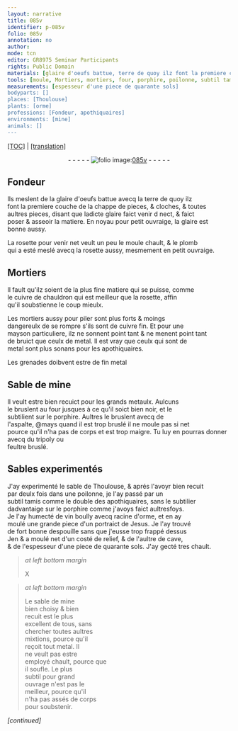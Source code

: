 ```yaml
---
layout: narrative
title: 085v
identifier: p-085v
folio: 085v
annotation: no
author:
mode: tcn
editor: GR8975 Seminar Participants
rights: Public Domain
materials: [glaire d'oeufs battue, terre de quoy ilz font la premiere couche de la chappe de pieces, & cloches, & toutes aultres pieces, glaire, rosette, plomb, cuivre de chauldron, cuivre, metal, Sable de mine, grands metaulx, porphire, aspalte, tripoly, feultre bruslé, sable de Thoulouse, vin boully avecq racine d'orme, sable de mine]
tools: [moule, Mortiers, mortiers, four, porphire, poilonne, subtil tamis, double des apothiquaires]
measurements: [espesseur d'une piece de quarante sols]
bodyparts: []
places: [Thoulouse]
plants: [orme]
professions: [Fondeur, apothiquaires]
environments: [mine]
animals: []
---
```


<p><a href="{{ site.baseurl }}/normalized/">[TOC]</a> | <a href="{{ site.baseurl }}/texts/p-085v_tl/" target="_blank">[translation]</a></p><div class="folio" align="center">- - - - - <a href="http://gallica.bnf.fr/ark:/12148/btv1b10500001g/f176.image" target="_blank"><img src="https://cu-mkp.github.io/2017-workshop-edition/assets/photo-icon.png" alt="folio image: " style="display:inline-block; margin-bottom:-3px;"/>085v</a> - - - - - </div>  
  

## <span class="pro">Fondeur</span>

 
Ils meslent de la <span class="m">glaire d'oeufs battue</span> avecq la <span class="m">terre de quoy ilz<br/> font la premiere couche de la chappe de pieces, & cloches, & toutes<br/> aultres pieces</span>, disant que ladicte <span class="m">glaire</span> faict venir <span class="del">d</span> nect, & faict<br/> poser & asseoir la matiere. En noyau pour petit ouvraige, la <span class="m">glaire</span> est<br/> bonne aussy.
 
La <span class="m">rosette</span> pour venir net veult un peu le <span class="tl">moule</span> chault, & le <span class="m">plomb</span><br/> qui a esté meslé avecq la <span class="m">rosette</span> aussy, mesmem<span class="exp">ent</span> en petit ouvraige.
 
 
  

## <span class="tl">Mortiers</span>

 
Il fault qu'ilz soient de la plus fine matiere qui se puisse, co<span class="exp">mm</span>e<br/> le <span class="m">cuivre de chauldron</span> qui est meilleur que la <span class="m">rosette</span>, affin<br/> qu'il soubstienne le coup mieulx.
 
Les <span class="tl">mortiers</span> aussy pour piler sont plus forts & moings<br/> dangereulx de se rompre s'ils sont de <span class="m">cuivre</span> fin. Et pour une<br/> mayson particuliere, ilz ne sonnent point tant & ne menent point ta<span class="exp">n</span>t<br/> de bruict que ceulx de <span class="m">metal</span>. Il est vray que ceulx qui sont de<br/> <span class="m">metal</span> sont plus sonans pour les <span class="pro">apothiquaires</span>.
 
Les grenades doibvent estre de fin <span class="m">metal</span>
 
 
  

## <span class="m">Sable de <span class="env">mine</span></span>

 
Il veult estre bien recuict pour les <span class="m">grands metaulx</span>. Aulcuns<br/> le bruslent au <span class="tl">four</span> jusques à ce qu'il soict bien noir, et le<br/> subtilient sur le <span class="tl"><span class="m">porphire</span></span>. Aultres le bruslent avecq de<br/> l'<span class="m">aspalte</span>, @mays quand il est trop bruslé il ne moule pas si net<br/> pource qu'il n'ha pas de corps et est trop maigre. Tu luy en pourras donner avecq du <span class="m">tripoly</span> ou<br/> <span class="m">feultre bruslé</span>.
 
 
  

## Sables experimentés

 
J'ay experimenté le <span class="m">sable de <span class="pl">Th<span class="exp">ou</span>l<span class="exp">ous</span>e</span></span>, & aprés l'avoyr bien recuit<br/> par deulx fois dans une <span class="tl">poilonne</span>, je l'ay passé par un<br/> <span class="tl">subtil tamis</span> co<span class="exp">mm</span>e le <span class="tl">double des <span class="pro">apothiquaires</span></span>, sans le subtilier<br/> dadvantaige sur le <span class="tl"><span class="m">porphire</span></span> co<span class="exp">mm</span>e j'avoys faict aultresfoys.<br/> Je l'ay humecté de <span class="m">vin boully avecq racine d'<span class="pa">orme</span></span>, et en ay<br/> moulé une grande piece d'un portraict de <span class="pn">Jesus</span>. Je l'ay trouvé<br/> de fort bonne despouille sans que j'eusse trop frappé dessus<br/> <span class="del">Jen</span> & a moulé net d'un costé de relief, & de l'aultre de cave,<br/> & de l'<span class="ms">espesseur d'une piece de quarante <span class="cn">sols</span></span>. J'ay gecté tres chault.
 
> *at left bottom margin*
> 
> 
>   X 
 
> *at left bottom margin*
> 
> 
>   Le <span class="m">sable de <span class="env">mine</span></span><br/> bien choisy & bien<br/> recuit est le plus<br/> excellent de tous, sans<br/> chercher toutes aultres<br/> mixtions, pource qu'il<br/> reçoit tout <span class="m">metal</span>. Il<br/> ne veult pas estre<br/> employé chault, pource q<span class="exp">ue</span><br/> il soufle. Le plus<br/> subtil pour grand<br/> ouvrage n'est pas le<br/> meilleur, pource qu'il<br/> n'ha pas assés de corps<br/> pour soubstenir.
 
*[continued]*
 
